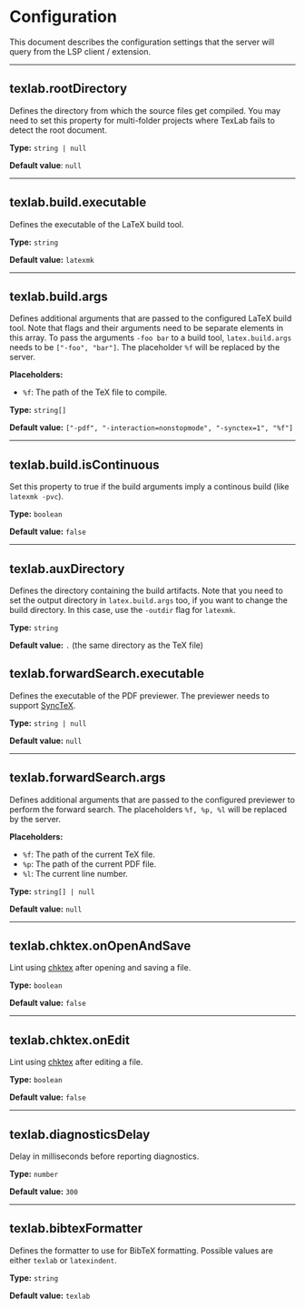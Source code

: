 # Configuration

This document describes the configuration settings
that the server will query from the LSP client / extension.

---

## texlab.rootDirectory

Defines the directory from which the source files get compiled.
You may need to set this property for multi-folder projects
where TexLab fails to detect the root document.

**Type:** `string | null`

**Default value**: `null`

---

## texlab.build.executable

Defines the executable of the LaTeX build tool.

**Type:** `string`

**Default value:** `latexmk`

---

## texlab.build.args

Defines additional arguments that are passed to the configured LaTeX build tool.
Note that flags and their arguments need to be separate
elements in this array.
To pass the arguments `-foo bar` to a build tool,
`latex.build.args` needs to be `["-foo", "bar"]`.
The placeholder `%f` will be replaced by the server.

**Placeholders:**

- `%f`: The path of the TeX file to compile.

**Type:** `string[]`

**Default value:** `["-pdf", "-interaction=nonstopmode", "-synctex=1", "%f"]`

---

## texlab.build.isContinuous

Set this property to true if the build arguments imply a continous build (like `latexmk -pvc`).

**Type:** `boolean`

**Default value:** `false`

---

## texlab.auxDirectory

Defines the directory containing the build artifacts.
Note that you need to set the output directory in `latex.build.args` too,
if you want to change the build directory.
In this case, use the `-outdir` flag for `latexmk`.

**Type:** `string`

**Default value:** `.` (the same directory as the TeX file)

## texlab.forwardSearch.executable

Defines the executable of the PDF previewer.
The previewer needs to support [SyncTeX](http://www.tug.org/TUGboat/tb29-3/tb93laurens.pdf).

**Type:** `string | null`

**Default value:** `null`

---

## texlab.forwardSearch.args

Defines additional arguments that are passed to the configured previewer to perform the forward search.
The placeholders `%f, %p, %l` will be replaced by the server.

**Placeholders:**

- `%f`: The path of the current TeX file.
- `%p`: The path of the current PDF file.
- `%l`: The current line number.

**Type:** `string[] | null`

**Default value:** `null`

---

## texlab.chktex.onOpenAndSave

Lint using [chktex](https://www.nongnu.org/chktex/) after opening and saving a file.

**Type:** `boolean`

**Default value:** `false`

---

## texlab.chktex.onEdit

Lint using [chktex](https://www.nongnu.org/chktex/) after editing a file.

**Type:** `boolean`

**Default value:** `false`

---

## texlab.diagnosticsDelay

Delay in milliseconds before reporting diagnostics.

**Type:** `number`

**Default value:** `300`

---

## texlab.bibtexFormatter

Defines the formatter to use for BibTeX formatting.
Possible values are either `texlab` or `latexindent`.

**Type:** `string`

**Default value:** `texlab`
